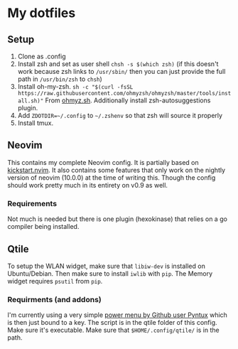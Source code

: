 # My dotfiles
## Setup
1. Clone as .config
2. Install zsh and set as user shell `chsh -s $(which zsh)` (if this doesn't work 
because zsh links to `/usr/sbin/` then you can just provide the full path in 
`/usr/bin/zsh` to `chsh`)
3. Install oh-my-zsh. `sh -c "$(curl -fsSL https://raw.githubusercontent.com/ohmyzsh/ohmyzsh/master/tools/install.sh)"`
From [ohmyz.sh](https://ohmyz.sh/#install). Additionally install zsh-autosuggestions plugin.
4. Add `ZDOTDIR=~/.config` to `~/.zshenv` so that zsh will source it properly
5. Install tmux.

## Neovim
This contains my complete Neovim config. It is partially based on [kickstart.nvim](https://github.com/nvim-lua/kickstart.nvim).
It also contains some features that only work on the nightly version of neovim 
(10.0.0) at the time of writing this. Though the config should work pretty much 
in its entirety on v0.9 as well.

### Requirements
Not much is needed but there is one plugin (hexokinase) that relies on a go compiler
being installed.

## Qtile
To setup the WLAN widget, make sure that `libiw-dev` is installed on Ubuntu/Debian.
Then make sure to install `iwlib` with `pip`.
The Memory widget requires `psutil` from `pip`.

### Requirments (and addons)
I'm currently using a very simple [power menu by Github user Pyntux](https://github.com/Pyntux/wm_power_menu) which is then just bound to a key. The script is in the qtile folder of this config. Make sure it's executable. Make sure that `$HOME/.config/qtile/` is in the path.
